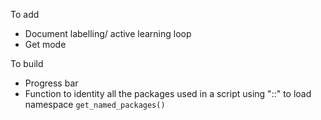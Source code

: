 To add 
- Document labelling/ active learning loop
- Get mode


To build 
- Progress bar
- Function to identity all the packages used in a script using "::" to load namespace `get_named_packages()`